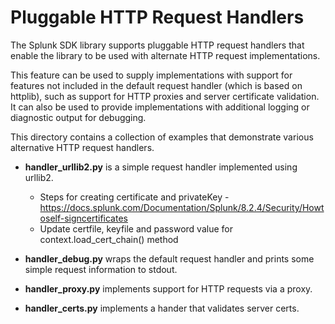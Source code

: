 # Pluggable HTTP Request Handlers

The Splunk SDK library supports pluggable HTTP request handlers that enable
the library to be used with alternate HTTP request implementations.

This feature can be used to supply implementations with support for features
not included in the default request handler (which is based on httplib), such 
as support for HTTP proxies and server certificate validation. It can also be 
used to provide implementations with additional logging or diagnostic output 
for debugging.

This directory contains a collection of examples that demonstrate various 
alternative HTTP request handlers.

* **handler_urllib2.py** is a simple request handler implemented using urllib2.
  * Steps for creating certificate and privateKey - https://docs.splunk.com/Documentation/Splunk/8.2.4/Security/Howtoself-signcertificates
  * Update certfile, keyfile and password value for context.load_cert_chain() method

* **handler_debug.py** wraps the default request handler and prints some
  simple request information to stdout.

* **handler_proxy.py** implements support for HTTP requests via a proxy.

* **handler_certs.py** implements a hander that validates server certs.

